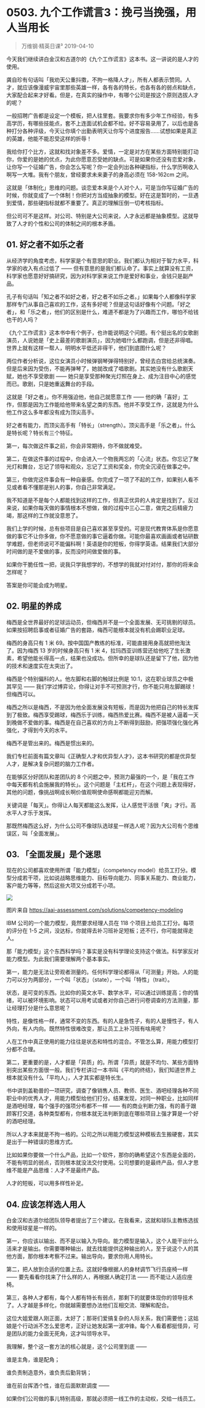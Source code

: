 # 0503. 九个工作谎言3：挽弓当挽强，用人当用长
> 万维钢·精英日课³
2019-04-10

今天我们继续讲白金汉和古道尔的《九个工作谎言》这本书。这一讲说的是人才的使用。

龚自珍有句话叫「我劝天公重抖擞，不拘一格降人才」，所有人都表示赞同。人才，就应该像漫威宇宙里那些英雄一样，各有各的特长，也各有各的弱点和缺点，大家配合起来才好看。但是，在真实的操作中，有哪个公司是按这个原则选拔人才的呢？

一般招聘广告都是设定一个模板，把人往里套。我要求你有多少年工作经验，有多高学历，有哪些技能点，套不上连面试机会都不给。好不容易录用了，以后也是各种打分各种评级，今天让你填个出勤表明天让你写个进度报告……试想如果是真正的英雄，他能不能忍受这样的折辱！

我给你打个比方，这就和找对象差不多。爱情，一定是对方在某些方面特别能打动你，你爱的是她的优点，为此你愿意忍受她的缺点。可是如果你还没有恋爱对象，让你写一个征婚广告，你会怎么写呢？你一定会列出各种硬指标，什么学历啊收入啊写一大堆。我有个朋友，曾经要求未来妻子的身高必须在 158-162cm 之间。

这就是「体制化」思维的问题。谈恋爱本来是个人对个人，可是当你写征婚广告的时候，你就变成了一个体制！你把对方当成抽象的模型。好在这是暂时的，一旦遇到爱情，那些硬指标就都不重要了。真正的理解压倒一切考核指标。

但公司可不是这样。对公司、特别是大公司来说，人才永远都是抽象模型。这就导致了人才的个性和公司的体制之间的根本矛盾。

## 01. 好之者不如乐之者

从经济学的角度考虑，科学家是个有意思的职业。我们都认为相对于智力水平，科学家的收入有点过低了 —— 但有意思的是我们都认命了。事实上就算没有工资，科学家也愿意好好搞研究，因为对科学家来说工作是爱好和事业，金钱只是副产品。

孔子有句话叫「知之者不如好之者，好之者不如乐之者。」如果每个人都像科学家那样专门从事自己喜欢的工作，这有多好呢？但是这句话好像有个问题。「好之者」，和「乐之者」，他们的区别是什么，难道不都是为了兴趣而工作，哪怕不给钱也干的人吗？

《九个工作谎言》这本书中有个例子，也许能说明这个问题。有个挺出名的女歌剧演员，人说她是「史上最差的歌剧演员」，因为她唱什么都跑调，但是还非得唱。世界上就有这样一帮人，明明水平低还非得干，他们到底图什么呢？

两位作者分析说，这位女演员小时候弹钢琴弹得特别好，曾经去白宫给总统演奏。但是后来因为受伤，不能再弹琴了，她就改成了唱歌剧。其实她没有什么歌剧天赋，她也不享受歌剧 —— 她只是享受那种聚光灯照在身上、成为注目中心的感觉而已。歌剧，只是她重返舞台的手段。

这就是「好之者」。你不用强迫他，他自己就愿意工作 —— 他的确「喜好」工作，但那是因为工作能给他带来名望之类的东西。他并不享受工作，这就是为什么他工作这么多年都没有成为顶尖高手。

好之者有能力，而顶尖高手有「特长」（strength）。顶尖高手是「乐之者」。什么是特长呢？特长有三个特征。

第一，每次做这件事之前，你会非常期待，你不做就难受。

第二，在做这件事的过程中，你会进入一个物我两忘的「心流」状态。你忘记了聚光灯和舞台，忘记了领导和观众，忘记了工资和奖金，你完全沉浸在做事之中。

第三，你做完这件事会有一种自豪感。你完成了一项了不起的工作，如果别人看不见或者看不懂那是别人的事，你自己非常满足。

我不知道是不是每个人都能找到这样的工作，但真正优异的人肯定是找到了。反过来说，如果你每天做的事情根本不想做，做的过程中三心二意，做完之后精疲力竭，那这样的工作就没意思了。

我们上学的时候，总有些项目是自己喜欢甚至享受的。可是现代教育体系是你愿意做的事它不让你多做，你不愿意做的事它逼着你做。可能你最喜欢画画或者钻研数学难题，但老师说可不能偏科啊！英语是你的短板，你得学英语。结果我们大部分时间做的是不爱做的事，反而没时间做爱做的事。

如果你干脆任性一把，说我只学我想学的，不想学的我就对付对付，那你的将来会怎样呢？

答案是你可能会成为明星。

## 02. 明星的养成

梅西是全世界最好的足球运动员，但梅西并不是一个全面发展、无可挑剔的球员。如果按招聘启事或者征婚广告的套路，梅西可能根本就没有机会踢职业足球。

梅西的身高只有 1 米 69。按中国国产教练的标准，可能直接用身高就把他淘汰了。因为梅西 13 岁的时候身高只有 1 米 4，拉玛西亚训练营还给他吃了生长激素，希望他能长得高一点，结果也没成功。但所幸的是球队还是留下了他，因为他的技术和速度实在太突出了。

梅西是个特别偏科的人。他左脚和右脚的触球比例是 10:1，这在职业球员之中极其罕见 —— 我们学过博弈论，你得让对手不可预测才行，你不能只用左脚踢球！但梅西可以。

梅西之所以是梅西，不是因为他全面发展没有短板，而是因为他把自己的特长发挥到了极致。梅西享受踢球，梅西乐于训练，梅西热爱比赛。梅西不是被人逼着一天到晚做不爱做的事。梅西是在自己喜欢的方向上不断得到鼓励，把强项强化强化再强化，才得到今天的水平。

梅西不是管出来的。梅西是惯出来的。

我们专栏前面有篇文章叫《正确型人才和优异型人才》，这本书研究的都是优异型人才，是解决复杂问题的脑力工作者。

在能够区分好团队和差团队的 8 个问题之中，预测力最强的一个，是「我在工作中每天都有机会施展我的特长」。这个问题是「主杠杆」，在这个问题上表现得好，其他的问题，像挑战啊成长啊价值观啊使命感啊都能迎刃而解。

关键词是「每天」。你得让人每天都能这么发挥，让人感觉干活很「爽」才行。高水平人才乐于发挥。

那既然梅西这么好，为什么公司不像球队选球星一样选人呢？因为大公司有个思维误区，叫「全面发展」。

## 03. 「全面发展」是个迷思

现在的公司都喜欢使用所谓「能力模型」（competency model）给员工打分。模型分成若干项，比如说战略思维能力、目标导向能力、同事关系能力、商业能力，客户能力等等，然后这些大项又分成若干小项。

![](https://raw.githubusercontent.com/dalong0514/selfstudy/master/图片链接/万维钢/2019184.jpg)

图片来自 https://aai-assessment.com/solutions/competency-modeling

IBM 公司的一个能力模型，竟然要求经理人员在 118 个项目上给员工打分。每项的评分在 1-5 之间，没达标，你就得去补习班补足短板；还不行，你可能就得走人。

那「能力模型」这个东西科学吗？事实是没有科学理论支持这个做法。科学家反对能力模型。为此我们需要理解两个基本事实。

第一，能力是无法让旁观者测量的。任何科学理论都得从「可测量」开始。人的能力可以分为两部分，一个叫「状态」（state），一个叫「特性」（trait）。

状态，是可变的东西。比如你的英文水平、数学水平，可以通过训练提高；你的情绪，可以被环境影响。状态可以用考试或者对你自己进行问卷调查的方法测量，那让经理打分是什么意思呢？

特性，是像性格一样，通常不变的东西。有的人是急性子，有的人是慢性子，有人外向，有人内向。既然特性很难改变，那让员工上补习班有啥用呢？

人在工作中真正使用的能力往往是状态和特性的混合。不管怎么算，用能力模型打分都不合理。

第二，更重要的是，人才都是「异质」的。所谓「异质」就是不均匀、某些方面特别突出某些方面很一般。我们专栏讲过一本书叫《平均的终结》，我们知道世界上根本就没有什么「平均人」，人才其实都是特长生。

书中讲到盖勒普的一项研究，调查了像销售人员、教师、医生、酒吧经理各种不同职业中的优秀人才，用能力模型给他们打分。结果发现，对同一种职业，比如同样是酒吧经理，每个强手的强项分布都不一样 —— 有的商业判断力强，有的善于跟顾客打交道，各种类型都有，你根本就无法判断到底在哪些项目上强才算是一个好的酒吧经理。

所以人才本来就是不拘一格的。公司之所以用能力模型这种模板去生搬硬套，其实是出于一种错误的思维方式。

比如如果你要做一个什么产品，比如一个软件，那你的确希望这个东西是全面的，不能有明显的弱点，否则根本就没法交付使用。公司想要的是最终产品，但人才思维不能是产品思维：人才不是最终产品。

人才的短板，可以用多样性补足。

## 04. 应该怎样选人用人

白金汉和古道尔给团队领导者提出了三个建议。在我看来，这就和球队主教练选拔和使用球星是一样的。

第一，你应该以输出、而不是以输入为导向。能力模型是输入，这个人能干出什么活来才是输出。你需要哪种输出，就去找能提供这种输出的人，至于说这个人的其他方面，那你根本考察不过来。输出导向，要求你用人用特长。

第二，把人放到合适的位置上去。这就好像根据人的身材调节飞行员座椅一样 —— 要先看看你找来了什么样的人，再根据人确定打法 —— 而不能让人适应座椅。

第三，各种人才都有，每个人都有特长有弱点，那剩下的就要体现你的领导技术了。人才越是多样化，你就越需要想办法他们互相交流、理解和配合。

这位大姐爱跟人刚正面，太好了；那哥们爱搞复杂的人际关系，我们需要他；这姑娘是个行动派不怎么爱思考，正好让她发起第一波冲锋。每个人看着都挺怪异，可是团队的能力全面无死角，这才叫领导水平。

我理解，整个这一套方法的核心就是，这个公司里到底 ——

谁是主角，谁是配角；

谁负责制造意外，谁负责后勤背锅；

谁在前台挥洒个性，谁在后面默默调度 ——

如果你们公司做的事儿特别高级，那就必须把一线工作的主动权，交给一线员工。


